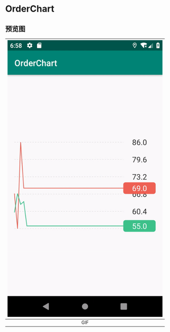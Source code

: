 # OrderChart  

## 预览图  
| ![1](https://github.com/ZhySir/PictureLib/blob/master/orderChart/order_chart_dynamic.gif) |
| :--: |
| GIF |  

